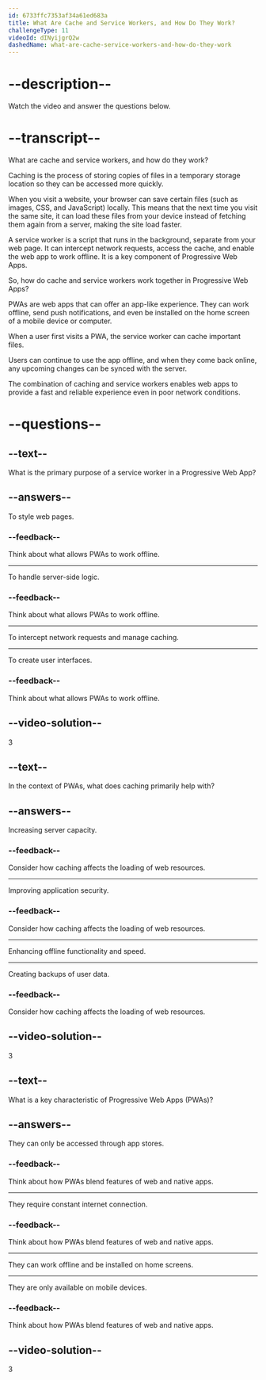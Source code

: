 ```yaml
---
id: 6733ffc7353af34a61ed683a
title: What Are Cache and Service Workers, and How Do They Work?
challengeType: 11
videoId: dINyijgrQ2w
dashedName: what-are-cache-service-workers-and-how-do-they-work
---
```


# --description--

Watch the video and answer the questions below.

# --transcript--

What are cache and service workers, and how do they work?

Caching is the process of storing copies of files in a temporary storage location so they can be accessed more quickly.

When you visit a website, your browser can save certain files (such as images, CSS, and JavaScript) locally. This means that the next time you visit the same site, it can load these files from your device instead of fetching them again from a server, making the site load faster.

A service worker is a script that runs in the background, separate from your web page. It can intercept network requests, access the cache, and enable the web app to work offline. It is a key component of Progressive Web Apps.

So, how do cache and service workers work together in Progressive Web Apps?

PWAs are web apps that can offer an app-like experience. They can work offline, send push notifications, and even be installed on the home screen of a mobile device or computer.

When a user first visits a PWA, the service worker can cache important files.

Users can continue to use the app offline, and when they come back online, any upcoming changes can be synced with the server.

The combination of caching and service workers enables web apps to provide a fast and reliable experience even in poor network conditions.

# --questions--

## --text--

What is the primary purpose of a service worker in a Progressive Web App?

## --answers--

To style web pages.

### --feedback--

Think about what allows PWAs to work offline.

---

To handle server-side logic.

### --feedback--

Think about what allows PWAs to work offline.

---

To intercept network requests and manage caching.

---

To create user interfaces.

### --feedback--

Think about what allows PWAs to work offline.

## --video-solution--

3

## --text--

In the context of PWAs, what does caching primarily help with?

## --answers--

Increasing server capacity.

### --feedback--

Consider how caching affects the loading of web resources.

---

Improving application security.

### --feedback--

Consider how caching affects the loading of web resources.

---

Enhancing offline functionality and speed.

---

Creating backups of user data.

### --feedback--

Consider how caching affects the loading of web resources.

## --video-solution--

3

## --text--

What is a key characteristic of Progressive Web Apps (PWAs)?

## --answers--

They can only be accessed through app stores.

### --feedback--

Think about how PWAs blend features of web and native apps.

---

They require constant internet connection.

### --feedback--

Think about how PWAs blend features of web and native apps.

---

They can work offline and be installed on home screens.

---

They are only available on mobile devices.

### --feedback--

Think about how PWAs blend features of web and native apps.

## --video-solution--

3
